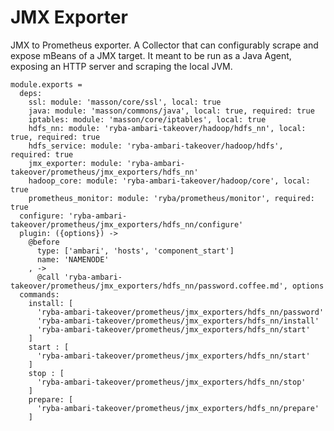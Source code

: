
# JMX Exporter

JMX to Prometheus exporter.
A Collector that can configurably scrape and expose mBeans of a JMX target. 
It meant to be run as a Java Agent, exposing an HTTP server and scraping the local JVM.

    module.exports =
      deps:
        ssl: module: 'masson/core/ssl', local: true
        java: module: 'masson/commons/java', local: true, required: true
        iptables: module: 'masson/core/iptables', local: true
        hdfs_nn: module: 'ryba-ambari-takeover/hadoop/hdfs_nn', local: true, required: true
        hdfs_service: module: 'ryba-ambari-takeover/hadoop/hdfs', required: true
        jmx_exporter: module: 'ryba-ambari-takeover/prometheus/jmx_exporters/hdfs_nn'
        hadoop_core: module: 'ryba-ambari-takeover/hadoop/core', local: true
        prometheus_monitor: module: 'ryba/prometheus/monitor', required: true
      configure: 'ryba-ambari-takeover/prometheus/jmx_exporters/hdfs_nn/configure'
      plugin: ({options}) ->
        @before
          type: ['ambari', 'hosts', 'component_start']
          name: 'NAMENODE'
        , ->
          @call 'ryba-ambari-takeover/prometheus/jmx_exporters/hdfs_nn/password.coffee.md', options
      commands:
        install: [
          'ryba-ambari-takeover/prometheus/jmx_exporters/hdfs_nn/password'
          'ryba-ambari-takeover/prometheus/jmx_exporters/hdfs_nn/install'
          'ryba-ambari-takeover/prometheus/jmx_exporters/hdfs_nn/start'
        ]
        start : [
          'ryba-ambari-takeover/prometheus/jmx_exporters/hdfs_nn/start'
        ]
        stop : [
          'ryba-ambari-takeover/prometheus/jmx_exporters/hdfs_nn/stop'
        ]
        prepare: [
          'ryba-ambari-takeover/prometheus/jmx_exporters/hdfs_nn/prepare'
        ]
